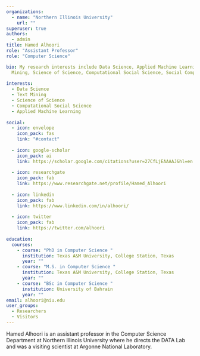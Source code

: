 ```yaml
---
organizations:
  - name: "Northern Illinois University"
    url: ""
superuser: true
authors:
  - admin
title: Hamed Alhoori
role: "Assistant Professor"
role: "Computer Science"

bio: My research interests include Data Science, Applied Machine Learning, Text
  Mining, Science of Science, Computational Social Science, Social Computing
  
interests:
  - Data Science
  - Text Mining
  - Science of Science
  - Computational Social Science
  - Applied Machine Learning
  
social:
  - icon: envelope
    icon_pack: fas
    link: "#contact"
        
  - icon: google-scholar
    icon_pack: ai
    link: https://scholar.google.com/citations?user=27CfLjEAAAAJ&hl=en
  
  - icon: researchgate
    icon_pack: fab
    link: https://www.researchgate.net/profile/Hamed_Alhoori
    
  - icon: linkedin
    icon_pack: fab
    link: https://www.linkedin.com/in/alhoori/
        
  - icon: twitter
    icon_pack: fab
    link: https://twitter.com/alhoori
        
education:
  courses:
    - course: "PhD in Computer Science "
      institution: Texas A&M University, College Station, Texas
      year: ""
    - course: "M.S. in Computer Science "
      institution: Texas A&M University, College Station, Texas
      year: ""
    - course: "BSc in Computer Science "
      institution: University of Bahrain
      year: ""
email: alhoori@niu.edu
user_groups:
  - Researchers
  - Visitors
---
```

Hamed Alhoori is an assistant professor in the Computer Science Department at Northern Illinois University where he directs the DATA Lab and was a visiting scientist at Argonne National Laboratory.
